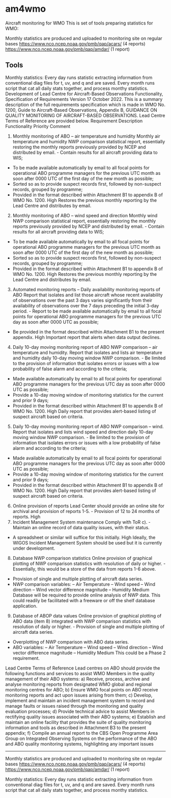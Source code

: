 # am4wmo
Aircraft monitoring for WMO
This is set of tools preparing statistics for WMO: 

Monthly statistics are produced and uploaded to monitoring site on regular bases
https://www.nco.ncep.noaa.gov/pmb/qap/acars/   (4 reports)
https://www.nco.ncep.noaa.gov/pmb/qap/amdar/   (1 report) 

## Tools

Monthly statistics:
Every day runs statistic extracting information from conventional diag files for t, uv, and q and are saved.
Every month runs script that cat all daily stats together, and process monthy statistics.
Development of Lead Centre for Aircraft-Based Observations Functionality, Specification of Requirements
Version 17 October 2022.
This is a summary description of the full requirements specification which is made in WMO No. 1200, Guide to Aircraft-Based Observations, Appendix B, GUIDANCE ON QUALITY MONITORING OF AIRCRAFT-BASED OBSERVATIONS.
Lead Centre Terms of Reference are provided below.
Requirement	Description	Functionality	Priority	Comment
1.	Monthly monitoring of ABO – air temperature and humidity	Monthly air temperature and humidity NWP comparison statistical report, essentially restoring the monthly reports previously provided by NCEP and distributed by email.	-	Contain results for all aircraft providing data to WIS; 
-	To be made available automatically by email to all focal points for operational ABO programme managers for the previous UTC month as soon after 0000 UTC of the first day of the new month as possible;
-	Sorted so as to provide suspect records first, followed by non-suspect records, grouped by programme;
-	Provided in the format described within Attachment B1 to appendix B of WMO No. 1200.	High	Restores the previous monthly reporting by the Lead Centre and distributes by email.
2.	Monthly monitoring of ABO – wind speed and direction	Monthly wind NWP comparison statistical report, essentially restoring the monthly reports previously provided by NCEP and distributed by email.	-	Contain results for all aircraft providing data to WIS; 
-	To be made available automatically by email to all focal points for operational ABO programme managers for the previous UTC month as soon after 0000 UTC of the first day of the new month as possible;
-	Sorted so as to provide suspect records first, followed by non-suspect records, grouped by programme;
-	Provided in the format described within Attachment B1 to appendix B of WMO No. 1200.	High	Restores the previous monthly reporting by the Lead Centre and distributes by email.
3.	Automated monitoring reports – Daily availability monitoring reports of ABO	Report that isolates and list those aircraft whose recent availability of observations over the past 3 days varies 
significantly from their availability of observations over the 7 days preceding the initial 
3-day period.	-	Report to be made available automatically by email to all focal points for operational ABO programme managers for the previous UTC day as soon after 0000 UTC as possible; 
-	Be provided in the format described within Attachment B1 to the present appendix.	High	Important report that alerts when data output declines.

4.	Daily 10-day moving monitoring report of ABO NWP comparison – air temperature and humidity.	Report that isolates and lists air temperature and humidity daily 10-day moving window NWP comparison.	-	Be limited to the provision of information that isolates errors or issues with a low probability of false alarm and according to the criteria;
-	Made available automatically by email to all focal points for operational ABO programme managers for the previous UTC day as soon after 0000 UTC as possible;
-	Provide a 10-day moving window of monitoring statistics for the current and prior 9 days; 
-	Provided in the format described within Attachment B1 to appendix B of WMO No. 1200.	High	Daily report that provides alert-based listing of suspect aircraft based on criteria.
5.	Daily 10-day moving monitoring report of ABO NWP comparison – wind.	Report that isolates and lists wind speed and direction daily 10-day moving window NWP comparison.	-	Be limited to the provision of information that isolates errors or issues with a low probability of false alarm and according to the criteria;
-	Made available automatically by email to all focal points for operational ABO programme managers for the previous UTC day as soon after 0000 UTC as possible;
-	Provide a 10-day moving window of monitoring statistics for the current and prior 9 days; 
-	Provided in the format described within Attachment B1 to appendix B of WMO No. 1200.	High	Daily report that provides alert-based listing of suspect aircraft based on criteria.
6.	Online provision of reports	Lead Center should provide an online site for archival and provision of reports 1-5.	-	Provision of 12 to 24 months of reports.	High	
7.	Incident Management System maintenance	Comply with ToR c).	-	Maintain an online record of data quality issues, with their status.
-	A spreadsheet or similar will suffice for this initially.	High	Ideally, the WIGOS Incident Management System should be used but it is currently under development.
8.	Database NWP comparison statistics	Online provision of graphical plotting of NWP comparison statistics with resolution of daily or higher.	-	Essentially, this would be a store of the data from reports 1-6 above.
-	Provision of single and multiple plotting of aircraft data series.
-	NWP comparison variables:
–	Air Temperature
–	Wind speed 
–	Wind direction 
–	Wind vector difference magnitude 
–	Humidity 	Medium	Database will be required to provide online analysis of NWP data. This could readily be facilitated with a freeware or off the shelf database application.
9.	Database of ABOP data values	Online provision of graphical plotting of ABO data (item 8) integrated with NWP comparison statistics with resolution of daily or higher.	-	Provision of single and multiple plotting of aircraft data series.
-	Overplotting of NWP comparison with ABO data series.
-	ABO variables:
–	Air Temperature
–	Wind speed 
–	Wind direction 
–	Wind vector difference magnitude 
–	Humidity	Medium	This could be a Phase 2 requirement.
 
Lead Centre Terms of Reference
Lead centres on ABO should provide the following functions and services to assist WMO Members in the quality management of their ABO systems: 
a)	Receive, process, archive and analyse monitoring reports from designated WMO global and regional monitoring centres for ABO; 
b)	Ensure WMO focal points on ABO receive monitoring reports and act upon issues arising from them; 
c)	Develop, implement and maintain an incident management system to record and manage faults or issues raised through the monitoring and quality evaluation processes; 
d)	Provide technical advice to assist Members in rectifying quality issues associated with their ABO systems; 
e)	Establish and maintain an online facility that provides the suite of quality monitoring information and tools as described in Attachment B3 to the present appendix; 
f)	Compile an annual report to the CBS Open Programme Area Group on Integrated Observing Systems on the performance of the ABO and ABO quality monitoring systems, highlighting any important issues

--------------------------------------------------------------------------------

Monthly statistics are produced and uploaded to monitoring site on regular bases
https://www.nco.ncep.noaa.gov/pmb/qap/acars/   (4 reports)
https://www.nco.ncep.noaa.gov/pmb/qap/amdar/   (1 report) 

Monthly statistics:
Every day runs statistic extracting information from conventional diag files for t, uv, and q and are saved.
Every month runs script that cat all daily stats together, and process monthy statistics.
